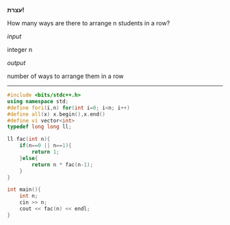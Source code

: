 **עצרת!**

How many ways are there to arrange n students in a row?

*input*

integer n

*output*

number of ways to arrange them in a row

___

```cpp
#include <bits/stdc++.h>
using namespace std;
#define fori(i,n) for(int i=0; i<n; i++)
#define all(x) x.begin(),x.end()
#define vi vector<int>
typedef long long ll;

ll fac(int n){
    if(n==0 || n==1){
        return 1;
    }else{
        return n * fac(n-1);
    }
}

int main(){
    int n;
    cin >> n;
    cout << fac(n) << endl;
}
```